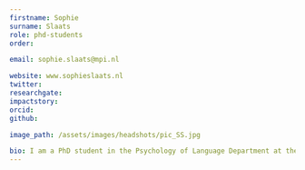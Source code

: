 ```yaml
---
firstname: Sophie
surname: Slaats
role: phd-students
order:

email: sophie.slaats@mpi.nl

website: www.sophieslaats.nl
twitter:
researchgate:
impactstory:
orcid:
github:

image_path: /assets/images/headshots/pic_SS.jpg

bio: ﻿I am a PhD student in the Psychology of Language Department at the MPI. My research focus is the interaction between levels of linguistic representation during spoken language comprehension. I am intrigued by the way our brain infers hierarchical structure and meaning from sound sequences, and how knowledge of these higher levels in turn affect lower-level perception. Previously, I obtained bachelors in Linguistics and Spanish philology, and a masters in Linguistics at the University of Utrecht, and a masters in the Cognitive Neuroscience of Language at the Basque Center on Cognition, Brain and Language.
---
```

